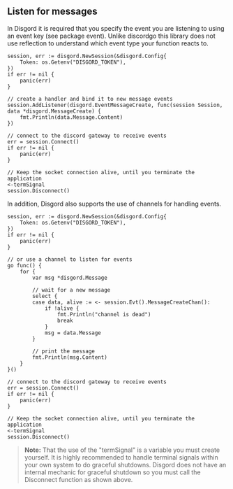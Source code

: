 ## Listen for messages

In Disgord it is required that you specify the event you are listening to using an event key (see package event). Unlike discordgo this library does not use reflection to understand which event type your function reacts to.
```GoLang
session, err := disgord.NewSession(&disgord.Config{
    Token: os.Getenv("DISGORD_TOKEN"),
})
if err != nil {
    panic(err)
}

// create a handler and bind it to new message events
session.AddListener(disgord.EventMessageCreate, func(session Session, data *disgord.MessageCreate) {
    fmt.Println(data.Message.Content)
})

// connect to the discord gateway to receive events
err = session.Connect()
if err != nil {
    panic(err)
}

// Keep the socket connection alive, until you terminate the application
<-termSignal
session.Disconnect()
```

In addition, Disgord also supports the use of channels for handling events.
```GoLang
session, err := disgord.NewSession(&disgord.Config{
    Token: os.Getenv("DISGORD_TOKEN"),
})
if err != nil {
    panic(err)
}

// or use a channel to listen for events
go func() {
    for {
        var msg *disgord.Message

        // wait for a new message
        select {
        case data, alive := <- session.Evt().MessageCreateChan():
            if !alive {
                fmt.Println("channel is dead")
                break
            }
            msg = data.Message
        }

        // print the message
        fmt.Println(msg.Content)
    }
}()

// connect to the discord gateway to receive events
err = session.Connect()
if err != nil {
    panic(err)
}

// Keep the socket connection alive, until you terminate the application
<-termSignal
session.Disconnect()
```

> **Note:** That the use of the "termSignal" is a variable you must create yourself. It is highly recommended to handle terminal signals within your own system to do graceful shutdowns. Disgord does not have an internal mechanic for graceful shutdown so you must call the Disconnect function as shown above.
